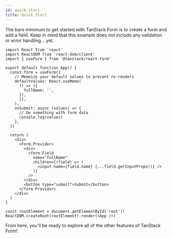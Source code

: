 ```yaml
---
id: quick-start
title: Quick Start
---
```


The bare minimum to get started with TanStack Form is to create a form and add a field. Keep in mind that this example does not include any validation or error handling... yet.

```tsx
import React from 'react'
import ReactDOM from 'react-dom/client'
import { useForm } from '@tanstack/react-form'

export default function App() {
  const form = useForm({
    // Memoize your default values to prevent re-renders
    defaultValues: React.useMemo(
      () => ({
        fullName: '',
      }),
      [],
    ),
    onSubmit: async (values) => {
      // Do something with form data
      console.log(values)
    },
  })

  return (
    <div>
      <form.Provider>
        <div>
          <form.Field
            name="fullName"
            children={(field) => (
              <input name={field.name} {...field.getInputProps()} />
            )}
          />
        </div>
        <button type="submit">Submit</button>
      </form.Provider>
    </div>
  )
}

const rootElement = document.getElementById('root')!
ReactDOM.createRoot(rootElement).render(<App />)
```

From here, you'll be ready to explore all of the other features of TanStack Form!
